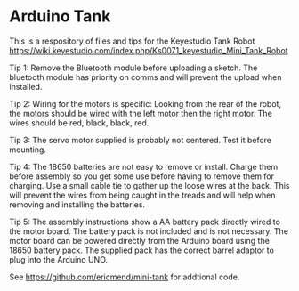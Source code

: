 # Arduino Tank
This is a respository of files and tips for the Keyestudio Tank Robot
https://wiki.keyestudio.com/index.php/Ks0071_keyestudio_Mini_Tank_Robot

Tip 1: Remove the Bluetooth module before uploading a sketch. The bluetooth module has priority on comms and will prevent the upload when installed.

Tip 2: Wiring for the motors is specific: Looking from the rear of the robot, the motors should be wired with the left motor then the right motor. The wires should be red, black, black, red.

Tip 3: The servo motor supplied is probably not centered. Test it before mounting.

Tip 4: The 18650 batteries are not easy to remove or install. Charge them before assembly so you get some use before having to remove them for charging. Use a small cable tie to gather up the loose wires at the back. This will prevent the wires from being caught in the treads and will help when removing and installing the batteries.

Tip 5: The assembly instructions show a AA battery pack directly wired to the motor board. The battery pack is not included and is not necessary. The motor board can be powered directly from the Arduino board using the 18650 battery pack. The supplied pack has the correct barrel adaptor to plug into the Arduino UNO.


See
https://github.com/ericmend/mini-tank
for addtional code.